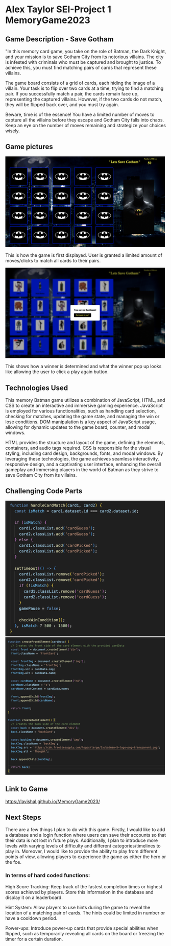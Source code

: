 # Alex Taylor SEI-Project 1 MemoryGame2023


## Game Description - Save Gotham
"In this memory card game, you take on the role of Batman, the Dark Knight, and your mission is to save Gotham City from its notorious villains. The city is infested with criminals who must be captured and brought to justice. To achieve this, you must find matching pairs of cards that represent these villains.

The game board consists of a grid of cards, each hiding the image of a villain. Your task is to flip over two cards at a time, trying to find a matching pair. If you successfully match a pair, the cards remain face up, representing the captured villains. However, if the two cards do not match, they will be flipped back over, and you must try again.

Beware, time is of the essence! You have a limited number of moves to capture all the villains before they escape and Gotham City falls into chaos. Keep an eye on the number of moves remaining and strategize your choices wisely.


## Game pictures
<!-- <img src="Documents/codeProject/MemoryGame2023/start.png"> -->
<img src="start.png" alt="Start Page" width="500px" />

This is how the game is first displayed. User is granted a limited amount of moves/clicks to match all cards to their pairs.

<!-- <img src="Documents/codeProject/MemoryGame2023/winPopUp.png"> -->
<img src="winPopUp.png" alt="Win PopUp" width="500px" />

This shows how a winner is determined and what the winner pop up looks like allowing the user to click a play again button.


## Technologies Used
This memory Batman game utilizes a combination of JavaScript, HTML, and CSS to create an interactive and immersive gaming experience. JavaScript is employed for various functionalities, such as handling card selection, checking for matches, updating the game state, and managing the win or lose conditions. DOM manipulation is a key aspect of JavaScript usage, allowing for dynamic updates to the game board, counter, and modal windows.

HTML provides the structure and layout of the game, defining the elements, containers, and audio tags required. CSS is responsible for the visual styling, including card design, backgrounds, fonts, and modal windows. By leveraging these technologies, the game achieves seamless interactivity, responsive design, and a captivating user interface, enhancing the overall gameplay and immersing players in the world of Batman as they strive to save Gotham City from its villains.

## Challenging Code Parts
<img src="match.png" alt="Match Page" width="500" />
<img src="create.png" alt="Create Page" width="500" />


## Link to Game
https://lavishal.github.io/MemoryGame2023/

## Next Steps
There are a few things I plan to do with this game. Firstly, I would like to add a database and a login function where users can save their accounts so that their data is not lost in future plays. Additionally, I plan to introduce more levels with varying levels of difficulty and different categories/timelines to play in. Moreover, I would like to provide the ability to play from different points of view, allowing players to experience the game as either the hero or the foe.

### In terms of hard coded functions:
High Score Tracking: Keep track of the fastest completion times or highest scores achieved by players. Store this information in the database and display it on a leaderboard.

Hint System: Allow players to use hints during the game to reveal the location of a matching pair of cards. The hints could be limited in number or have a cooldown period.

Power-ups: Introduce power-up cards that provide special abilities when flipped, such as temporarily revealing all cards on the board or freezing the timer for a certain duration.


























